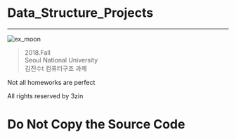 # Data_Structure_Projects
-------------------------------------

![ex_moon](./123.jpg)

> 2018.Fall<br>Seoul National University<br>김진수t 컴퓨터구조 과제




Not all homeworks are perfect

All rights reserved by 3zin



__Do Not Copy the Source Code__
=




